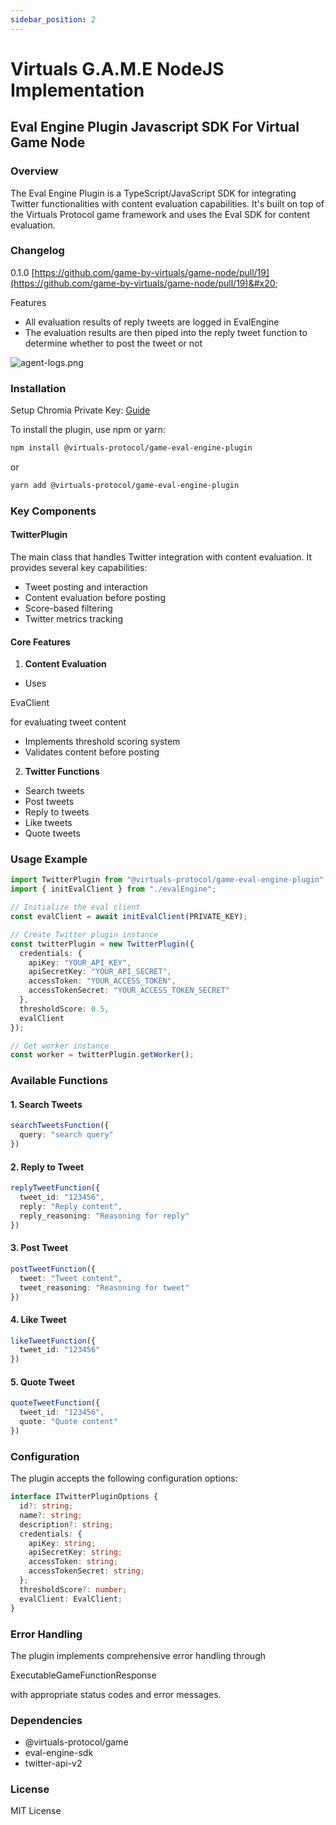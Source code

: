 ```yaml
---
sidebar_position: 2
---
```


# Virtuals G.A.M.E NodeJS Implementation

## Eval Engine Plugin Javascript SDK For Virtual Game Node

### Overview

The Eval Engine Plugin is a TypeScript/JavaScript SDK for integrating Twitter functionalities with content evaluation capabilities. It's built on top of the Virtuals Protocol game framework and uses the Eval SDK for content evaluation.



### Changelog

0.1.0 [https://github.com/game-by-virtuals/game-node/pull/19](https://github.com/game-by-virtuals/game-node/pull/19)&#x20;



Features

* All evaluation results of reply tweets are logged in EvalEngine
* The evaluation results are then piped into the reply tweet function to determine whether to post the tweet or not

![agent-logs.png](/assets/agent-logs.png)


### Installation

Setup Chromia Private Key: [Guide](../setup-chromia-account.md)

To install the plugin, use npm or yarn:

```bash
npm install @virtuals-protocol/game-eval-engine-plugin
```

or

```bash
yarn add @virtuals-protocol/game-eval-engine-plugin
```



### Key Components

#### TwitterPlugin

The main class that handles Twitter integration with content evaluation. It provides several key capabilities:

* Tweet posting and interaction
* Content evaluation before posting
* Score-based filtering
* Twitter metrics tracking

#### Core Features

1. **Content Evaluation**

* Uses

EvaClient

for evaluating tweet content

* Implements threshold scoring system
* Validates content before posting

2. **Twitter Functions**

* Search tweets
* Post tweets
* Reply to tweets
* Like tweets
* Quote tweets

### Usage Example

```typescript
import TwitterPlugin from "@virtuals-protocol/game-eval-engine-plugin";
import { initEvalClient } from "./evalEngine";

// Initialize the eval client
const evalClient = await initEvalClient(PRIVATE_KEY);

// Create Twitter plugin instance
const twitterPlugin = new TwitterPlugin({
  credentials: {
    apiKey: "YOUR_API_KEY",
    apiSecretKey: "YOUR_API_SECRET",
    accessToken: "YOUR_ACCESS_TOKEN", 
    accessTokenSecret: "YOUR_ACCESS_TOKEN_SECRET"
  },
  thresholdScore: 0.5,
  evalClient
});

// Get worker instance
const worker = twitterPlugin.getWorker();
```

### Available Functions

#### 1. Search Tweets

```typescript
searchTweetsFunction({
  query: "search query"
})
```

#### 2. Reply to Tweet

```typescript
replyTweetFunction({
  tweet_id: "123456",
  reply: "Reply content",
  reply_reasoning: "Reasoning for reply"
})
```

#### 3. Post Tweet

```typescript
postTweetFunction({
  tweet: "Tweet content",
  tweet_reasoning: "Reasoning for tweet"
})
```

#### 4. Like Tweet

```typescript
likeTweetFunction({
  tweet_id: "123456"  
})
```

#### 5. Quote Tweet

```typescript
quoteTweetFunction({
  tweet_id: "123456",
  quote: "Quote content"
})
```

### Configuration

The plugin accepts the following configuration options:

```typescript
interface ITwitterPluginOptions {
  id?: string;
  name?: string; 
  description?: string;
  credentials: {
    apiKey: string;
    apiSecretKey: string;
    accessToken: string;
    accessTokenSecret: string;
  };
  thresholdScore?: number;
  evalClient: EvalClient;
}
```

### Error Handling

The plugin implements comprehensive error handling through

ExecutableGameFunctionResponse

with appropriate status codes and error messages.

### Dependencies

* @virtuals-protocol/game
* eval-engine-sdk
* twitter-api-v2

### License

MIT License